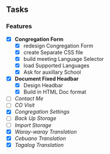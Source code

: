 ## Tasks

### Features
- [x] **Congregation Form**
  - [x] redesign Congregation Form
  - [x] create Separate CSS file
  - [x] build meeting Language Selector
  - [x] load Supported Languages
  - [x] Ask for auxillary School
    
- [x] **Document Fixed Headbar**
  - [x] Design Headbar
  - [x] Build in HTML Doc format

- [ ] *Contact Me*
- [ ] *CO Visit*
- [x] *Congregation Settings*
- [ ] *Back Up Storage*
- [ ] *Import Storage*
- [x] *Waray-waray Translation*
- [x] *Cebuano Translation*
- [x] *Tagalog Translation*